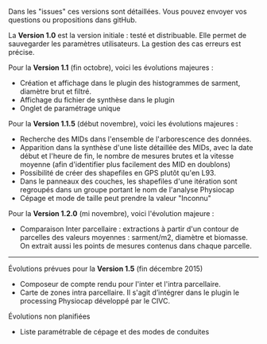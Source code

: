 Dans les "issues" ces versions sont détaillées. Vous pouvez envoyer vos questions ou propositions dans gitHub.
 
La **Version 1.0** est la version initiale : testé et distribuable. Elle permet de sauvegarder les paramètres utilisateurs. La gestion des cas erreurs est précise.

Pour la **Version 1.1** (fin octobre), voici les évolutions majeures : 
* Création et affichage dans le plugin des histogrammes de sarment, diamètre brut et filtré.
* Affichage du fichier de synthèse dans le plugin
* Onglet de paramétrage unique

Pour la **Version 1.1.5** (début novembre), voici les évolutions majeures :
- Recherche des MIDs dans l'ensemble de l'arborescence des données.
- Apparition dans la synthèse d'une liste détaillée des MIDs, avec la date début et l'heure de fin, le nombre de mesures brutes et la vitesse moyenne (afin d'identifier plus facilement des MID en doublons)
- Possibilité de créer des shapefiles en GPS plutôt qu'en L93.
- Dans le panneaux des couches, les shapefiles ​d'une itération sont regroupés ​dans un groupe portant le no​m​ de l'analyse Physiocap
- Cépage et mode de taille peut prendre la valeur "Inconnu"

Pour la **Version 1.2.0** (mi novembre), voici l'évolution majeure :
- Comparaison Inter parcellaire : extractions à partir d'un contour de parcelles des valeurs moyennes : sarment/m2, diamètre et biomasse. On extrait aussi les points de mesures contenus dans chaque parcelle.
-------------------------------------------------------------------------------------------------------
Évolutions prévues pour la **Version 1.5** (fin décembre 2015)
* Composeur de compte rendu pour l'inter et l'intra parcellaire.
* Carte de zones intra parcellaire. Il s'agit d’intégrer dans le plugin le processing Physiocap développé par le CIVC.

Évolutions non planifiées
* Liste paramétrable de cépage et des modes de conduites